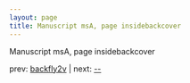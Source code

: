 ```yaml
---
layout: page
title: Manuscript msA, page insidebackcover
---
```


Manuscript msA, page insidebackcover

prev:  [backfly2v](../backfly2v) | next:  [--](../--)